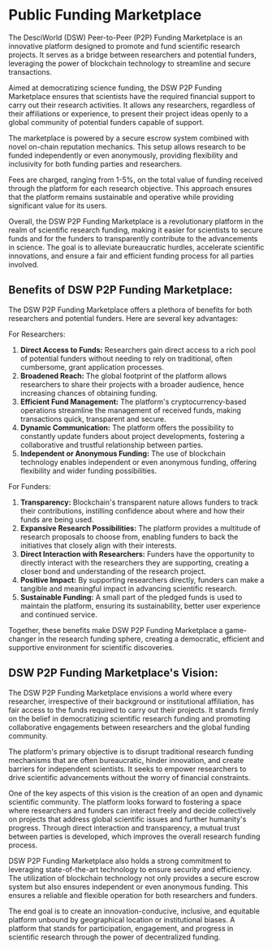 # Public Funding Marketplace
The DesciWorld (DSW) Peer-to-Peer (P2P) Funding Marketplace is an innovative platform designed to promote and fund scientific research projects. It serves as a bridge between researchers and potential funders, leveraging the power of blockchain technology to streamline and secure transactions.

Aimed at democratizing science funding, the DSW P2P Funding Marketplace ensures that scientists have the required financial support to carry out their research activities. It allows any researchers, regardless of their affiliations or experience, to present their project ideas openly to a global community of potential funders capable of support.

The marketplace is powered by a secure escrow system combined with novel on-chain reputation mechanics. This setup allows research to be funded independently or even anonymously, providing flexibility and inclusivity for both funding parties and researchers. 

Fees are charged, ranging from 1-5%, on the total value of funding received through the platform for each research objective. This approach ensures that the platform remains sustainable and operative while providing significant value for its users.

Overall, the DSW P2P Funding Marketplace is a revolutionary platform in the realm of scientific research funding, making it easier for scientists to secure funds and for the funders to transparently contribute to the advancements in science. The goal is to alleviate bureaucratic hurdles, accelerate scientific innovations, and ensure a fair and efficient funding process for all parties involved.

## Benefits of DSW P2P Funding Marketplace:

The DSW P2P Funding Marketplace offers a plethora of benefits for both researchers and potential funders. Here are several key advantages:

For Researchers:
1. **Direct Access to Funds:** Researchers gain direct access to a rich pool of potential funders without needing to rely on traditional, often cumbersome, grant application processes.
2. **Broadened Reach:** The global footprint of the platform allows researchers to share their projects with a broader audience, hence increasing chances of obtaining funding.
3. **Efficient Fund Management:** The platform's cryptocurrency-based operations streamline the management of received funds, making transactions quick, transparent and secure.
4. **Dynamic Communication:** The platform offers the possibility to constantly update funders about project developments, fostering a collaborative and trustful relationship between parties.
5. **Independent or Anonymous Funding:** The use of blockchain technology enables independent or even anonymous funding, offering flexibility and wider funding possibilities.

For Funders:
1. **Transparency:** Blockchain's transparent nature allows funders to track their contributions, instilling confidence about where and how their funds are being used.
2. **Expansive Research Possibilities:** The platform provides a multitude of research proposals to choose from, enabling funders to back the initiatives that closely align with their interests.
3. **Direct Interaction with Researchers:** Funders have the opportunity to directly interact with the researchers they are supporting, creating a closer bond and understanding of the research project.
4. **Positive Impact:** By supporting researchers directly, funders can make a tangible and meaningful impact in advancing scientific research.
5. **Sustainable Funding:** A small part of the pledged funds is used to maintain the platform, ensuring its sustainability, better user experience and continued service.

Together, these benefits make DSW P2P Funding Marketplace a game-changer in the research funding sphere, creating a democratic, efficient and supportive environment for scientific discoveries.

## DSW P2P Funding Marketplace's Vision:

The DSW P2P Funding Marketplace envisions a world where every researcher, irrespective of their background or institutional affiliation, has fair access to the funds required to carry out their projects. It stands firmly on the belief in democratizing scientific research funding and promoting collaborative engagements between researchers and the global funding community.

The platform's primary objective is to disrupt traditional research funding mechanisms that are often bureaucratic, hinder innovation, and create barriers for independent scientists. It seeks to empower researchers to drive scientific advancements without the worry of financial constraints.

One of the key aspects of this vision is the creation of an open and dynamic scientific community. The platform looks forward to fostering a space where researchers and funders can interact freely and decide collectively on projects that address global scientific issues and further humanity's progress. Through direct interaction and transparency, a mutual trust between parties is developed, which improves the overall research funding process.

DSW P2P Funding Marketplace also holds a strong commitment to leveraging state-of-the-art technology to ensure security and efficiency. The utilization of blockchain technology not only provides a secure escrow system but also ensures independent or even anonymous funding. This ensures a reliable and flexible operation for both researchers and funders.

The end goal is to create an innovation-conducive, inclusive, and equitable platform unbound by geographical location or institutional biases. A platform that stands for participation, engagement, and progress in scientific research through the power of decentralized funding.
